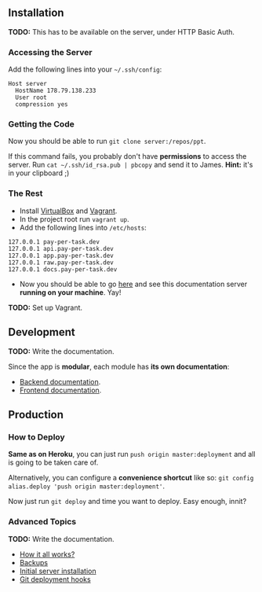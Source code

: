 ## Installation

**TODO:** This has to be available on the server, under HTTP Basic Auth.

### Accessing the Server

Add the following lines into your `~/.ssh/config`:

```
Host server
  HostName 178.79.138.233
  User root
  compression yes
```

### Getting the Code

Now you should be able to run `git clone server:/repos/ppt`.

If this command fails, you probably don't have **permissions** to access the server. Run `cat ~/.ssh/id_rsa.pub | pbcopy` and send it to James. **Hint:** it's in your clipboard ;)

### The Rest

* Install [VirtualBox](https://www.virtualbox.org/wiki/Downloads) and [Vagrant](http://www.vagrantup.com).
* In the project root run `vagrant up`.
* Add the following lines into `/etc/hosts`:

```
127.0.0.1 pay-per-task.dev
127.0.0.1 api.pay-per-task.dev
127.0.0.1 app.pay-per-task.dev
127.0.0.1 raw.pay-per-task.dev
127.0.0.1 docs.pay-per-task.dev
```

* Now you should be able to go [here](http://docs.pay-per-task.dev) and see this documentation server **running on your machine**. Yay!

**TODO:** Set up Vagrant.

## Development

**TODO:** Write the documentation.

Since the app is **modular**, each module has **its own documentation**:

* [Backend documentation](consumers/README.md).
* [Frontend documentation](webs/README.md).

## Production

### How to Deploy

**Same as on Heroku**, you can just run `push origin master:deployment` and all is going to be taken care of.

Alternatively, you can configure a **convenience shortcut** like so: `git config alias.deploy 'push origin master:deployment'`.

Now just run `git deploy` and time you want to deploy. Easy enough, innit?

### Advanced Topics

**TODO:** Write the documentation.

* [How it all works?](docs/server.md)
* [Backups](docs/backups.md)
* [Initial server installation](deployment/README.md)
* [Git deployment hooks](hooks/README.md)
